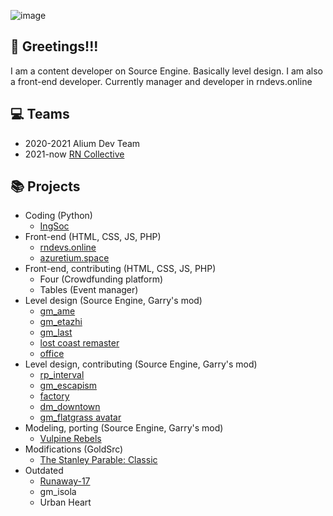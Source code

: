 ![image](https://github.com/przyleskii/przyleskii/assets/87721232/dd4fde85-0f71-4c81-85bd-318191f7f73e)
## 👋 Greetings!!!
I am a content developer on Source Engine. Basically level design. I am also a front-end developer. Currently manager and developer in rndevs.online

## 💻 Teams
* 2020-2021 Alium Dev Team
* 2021-now [RN Collective](https://github.com/rndevs-online)

## 📚 Projects
* Coding (Python)
  + [IngSoc](https://przyleskii/FaceAnalyzerTgBot "FaceAnalyzerTgBot")  
* Front-end (HTML, CSS, JS, PHP)
  + [rndevs.online](https://rndevs.online/ "rndevs.online")  
  + [azuretium.space](https://azuretium.space/ "azuretium.space") 
* Front-end, contributing (HTML, CSS, JS, PHP) 
  + Four (Crowdfunding platform)
  + Tables (Event manager)
* Level design (Source Engine, Garry's mod)
  + [gm_ame](https://steamcommunity.com/sharedfiles/filedetails/?id=2846083653 "gm_ame") 
  + [gm_etazhi](https://steamcommunity.com/sharedfiles/filedetails/?id=2653675807 "gm_etazhi") 
  + [gm_last](https://steamcommunity.com/sharedfiles/filedetails/?id=2595975992 "gm_last") 
  + [lost coast remaster](https://steamcommunity.com/sharedfiles/filedetails/?id=2775618622 "lost coast remaster") 
  + [office](https://steamcommunity.com/sharedfiles/filedetails/?id=2813241700 "office") 
* Level design, contributing (Source Engine, Garry's mod)
  + [rp_interval](https://steamcommunity.com/sharedfiles/filedetails/?id=2862487762 "rp_interval") 
  + [gm_escapism](https://steamcommunity.com/sharedfiles/filedetails/?id=2824816295 "gm_escapism") 
  + [factory](https://steamcommunity.com/sharedfiles/filedetails/?id=2813956565 "factory") 
  + [dm_downtown](https://steamcommunity.com/sharedfiles/filedetails/?id=2745795047 "dm_downtown") 
  + [gm_flatgrass avatar](https://steamcommunity.com/sharedfiles/filedetails/?id=2698116222 "gm_flatgrass avatar") 
* Modeling, porting (Source Engine, Garry's mod)
  + [Vulpine Rebels](https://steamcommunity.com/sharedfiles/filedetails/?id=2744621694 "Vulpine Rebels") 
* Modifications (GoldSrc)
  + [The Stanley Parable: Classic](https://www.moddb.com/mods/the-stanley-parable-classic)
* Outdated
  + [Runaway-17](https://www.moddb.com/mods/runaway-seventeen "Runaway-17") 
  + gm_isola
  + Urban Heart
